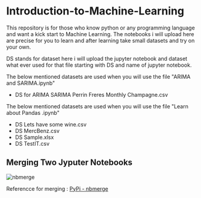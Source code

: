# Introduction-to-Machine-Learning
This repository is for those who know python or any programming language and want a kick start to Machine Learning. The notebooks i will upload here are precise for you to learn and after learning take small datasets and try on your own.

DS stands for dataset here i will upload the jupyter notebook and dataset what ever used for that file starting with DS and name of jupyter notebook.

The below mentioned datasets are used when you will use the file "ARIMA and SARIMA.ipynb"

-  DS for ARIMA SARIMA Perrin Freres Monthly Champagne.csv

The below mentioned datasets are used when you will use the file "Learn about Pandas .ipynb"

-  DS Lets have some wine.csv
-  DS MercBenz.csv
-  DS Sample.xlsx
-  DS TestIT.csv

## Merging Two Jyputer Notebooks 

![nbmerge](https://user-images.githubusercontent.com/55132850/150506371-99cd4255-156d-4777-af8e-86d796badc9c.PNG)

Referencce for merging : [PyPi - nbmerge](https://pypi.org/project/nbmerge/)
